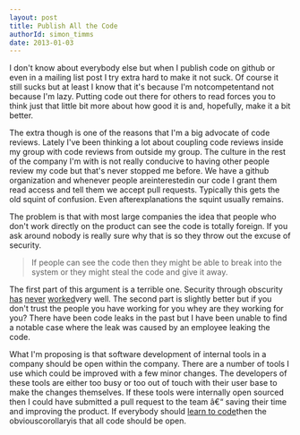 ```yaml
---
layout: post
title: Publish All the Code
authorId: simon_timms
date: 2013-01-03
---
```


I don't know about everybody else but when I publish code on github or even in a mailing list post I try extra hard to make it not suck. Of course it still sucks but at least I know that it's because I'm notcompetentand not because I'm lazy. Putting code out there for others to read forces you to think just that little bit more about how good it is and, hopefully, make it a bit better.

The extra though is one of the reasons that I'm a big advocate of code reviews. Lately I've been thinking a lot about coupling code reviews inside my group with code reviews from outside my group. The culture in the rest of the company I'm with is not really conducive to having other people review my code but that's never stopped me before. We have a github organization and whenever people areinterestedin our code I grant them read access and tell them we accept pull requests. Typically this gets the old squint of confusion. Even afterexplanations the squint usually remains.

The problem is that with most large companies the idea that people who don't work directly on the product can see the code is totally foreign. If you ask around nobody is really sure why that is so they throw out the excuse of security.

> If people can see the code then they might be able to break into the system or they might steal the code and give it away.

The first part of this argument is a terrible one. Security through obscurity [has](http://www.schneier.com/essay-056.html) [never](http://www.schneier.com/crypto-gram-0205.html#1) [worked](http://en.wikipedia.org/wiki/Kerckhoffs%27_principle)very well. The second part is slightly better but if you don't trust the people you have working for you whey are they working for you? There have been code leaks in the past but I have been unable to find a notable case where the leak was caused by an employee leaking the code.

What I'm proposing is that software development of internal tools in a company should be open within the company. There are a number of tools I use which could be improved with a few minor changes. The developers of these tools are either too busy or too out of touch with their user base to make the changes themselves. If these tools were internally open sourced then I could have submitted a pull request to the team â€“ saving their time and improving the product. If everybody should [learn to code](http://venturebeat.com/2012/09/17/why-everyone-should-code/)then the obviouscorollaryis that all code should be open.



